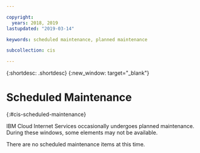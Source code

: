 ```yaml
---

copyright:
  years: 2018, 2019
lastupdated: "2019-03-14"

keywords: scheduled maintenance, planned maintenance

subcollection: cis

---
```


{:shortdesc: .shortdesc}
{:new_window: target="_blank"}

# Scheduled Maintenance
{:#cis-scheduled-maintenance}

IBM Cloud Internet Services occasionally undergoes planned maintenance. During these windows, some elements may not be available. 

There are no scheduled maintenance items at this time.
